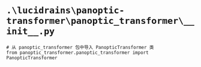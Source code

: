# `.\lucidrains\panoptic-transformer\panoptic_transformer\__init__.py`

```
# 从 panoptic_transformer 包中导入 PanopticTransformer 类
from panoptic_transformer.panoptic_transformer import PanopticTransformer
```